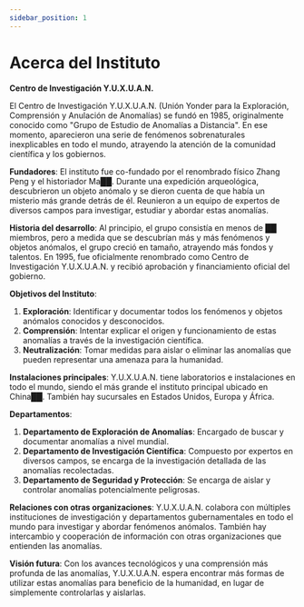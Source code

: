 ```yaml
---
sidebar_position: 1
---
```


# Acerca del Instituto

**Centro de Investigación Y.U.X.U.A.N.**

El Centro de Investigación Y.U.X.U.A.N. (Unión Yonder para la Exploración, Comprensión y Anulación de Anomalías) se fundó en 1985, originalmente conocido como "Grupo de Estudio de Anomalías a Distancia". En ese momento, aparecieron una serie de fenómenos sobrenaturales inexplicables en todo el mundo, atrayendo la atención de la comunidad científica y los gobiernos.

**Fundadores**:
El instituto fue co-fundado por el renombrado físico Zhang Peng y el historiador Ma██. Durante una expedición arqueológica, descubrieron un objeto anómalo y se dieron cuenta de que había un misterio más grande detrás de él. Reunieron a un equipo de expertos de diversos campos para investigar, estudiar y abordar estas anomalías.

**Historia del desarrollo**:
Al principio, el grupo consistía en menos de ██ miembros, pero a medida que se descubrían más y más fenómenos y objetos anómalos, el grupo creció en tamaño, atrayendo más fondos y talentos. En 1995, fue oficialmente renombrado como Centro de Investigación Y.U.X.U.A.N. y recibió aprobación y financiamiento oficial del gobierno.

**Objetivos del Instituto**:
1. **Exploración**: Identificar y documentar todos los fenómenos y objetos anómalos conocidos y desconocidos.
2. **Comprensión**: Intentar explicar el origen y funcionamiento de estas anomalías a través de la investigación científica.
3. **Neutralización**: Tomar medidas para aislar o eliminar las anomalías que pueden representar una amenaza para la humanidad.

**Instalaciones principales**:
Y.U.X.U.A.N. tiene laboratorios e instalaciones en todo el mundo, siendo el más grande el instituto principal ubicado en China██. También hay sucursales en Estados Unidos, Europa y África.

**Departamentos**:
1. **Departamento de Exploración de Anomalías**: Encargado de buscar y documentar anomalías a nivel mundial.
2. **Departamento de Investigación Científica**: Compuesto por expertos en diversos campos, se encarga de la investigación detallada de las anomalías recolectadas.
3. **Departamento de Seguridad y Protección**: Se encarga de aislar y controlar anomalías potencialmente peligrosas.

**Relaciones con otras organizaciones**:
Y.U.X.U.A.N. colabora con múltiples instituciones de investigación y departamentos gubernamentales en todo el mundo para investigar y abordar fenómenos anómalos. También hay intercambio y cooperación de información con otras organizaciones que entienden las anomalías.

**Visión futura**:
Con los avances tecnológicos y una comprensión más profunda de las anomalías, Y.U.X.U.A.N. espera encontrar más formas de utilizar estas anomalías para beneficio de la humanidad, en lugar de simplemente controlarlas y aislarlas.

